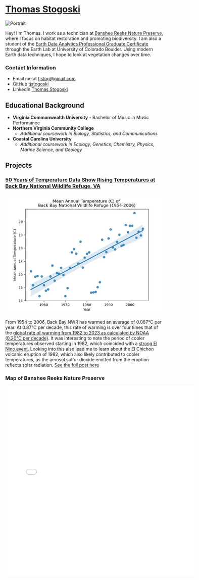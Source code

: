 # [Thomas Stogoski](https://tjstogoski.github.io)

![Portrait](https://tjstogoski.github.io/img/portfolioimage1.jpg)

Hey! I'm Thomas. I work as a technician at [Banshee Reeks Nature Preserve](https://www.loudoun.gov/1277/Banshee-Reeks-Nature-Preserve), where I focus on habitat restoration and promoting biodiversity. I am also a student of the [Earth Data Analytics Professional Graduate Certificate](https://earthlab.colorado.edu/earth-data-analytics-professional-graduate-certificate) through the Earth Lab at University of Colorado Boulder. Using modern Earth data techniques, I hope to look at vegetation changes over time.

### Contact Information
* Email me at tjstog@gmail.com
* GitHub [tjstogoski](https://github.com/tjstogoski)
* LinkedIn [Thomas Stogoski](https://www.linkedin.com/in/thomas-stogoski-2a803b142/)

## Educational Background
* **Virginia Commonwealth University** - Bachelor of Music in Music Performance
* **Northern Virginia Community College**
  * *Additional coursework in Biology, Statistics, and Communications*
* **Coastal Carolina University**
  * *Additional coursework in Ecology, Genetics, Chemistry, Physics, Marine Science, and Geology*

## Projects
 
### [50 Years of Temperature Data Show Rising Temperatures at Back Bay National Wildlife Refuge, VA](posts/02-climate/Back_Bay_NWR_climate_analysis.html)
![Back Bay Climate Plot](img/back_bay_NWF_climate_plot.jpg)

From 1954 to 2006, Back Bay NWR has warmed an average of 0.087&deg;C per year. At 0.87&deg;C per decade, this rate of warming is over four times that of the <a href="https://www.climate.gov/news-features/understanding-climate/climate-change-global-temperature" target="_blank">global rate of warming from 1982 to 2023 as calculated by NOAA (0.20&deg;C per decade)</a>. It was interesting to note the period of cooler temperatures observed starting in 1982, which coincided with a <a href="https://psl.noaa.gov/enso/climaterisks/years/top24enso.html" targe="_blank">strong El Nino event</a>. Looking into this also lead me to learn about the <a hre="https://volcano.oregonstate.edu/el-chichon-mexico-1982" target="_blank">El Chichon volcanic eruption of 1982</a>, which also likely contributed to cooler temperatures, as the aerosol sulfur dioxide emitted from the eruption reflects solar radiation.
[See the full post here](posts/02-climate/Back_Bay_NWR_climate_analysis.html)

### Map of Banshee Reeks Nature Preserve
<embed type="text/html" src="img/brnp_map.html" width="600" height="600">
